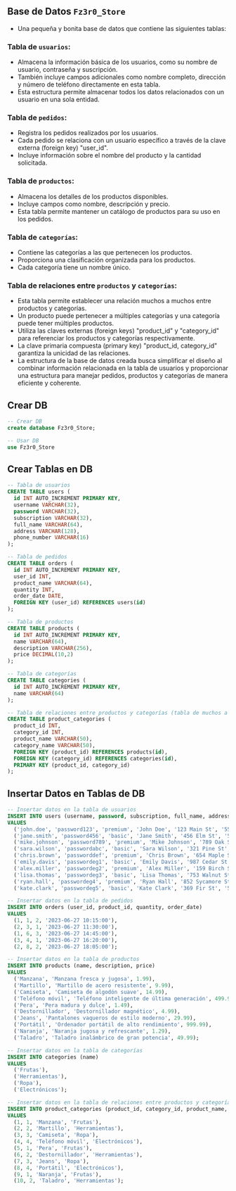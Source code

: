
## Base de Datos `Fz3r0_Store`

- Una pequeña y bonita base de datos que contiene las siguientes tablas:

### Tabla de `usuarios`:

- Almacena la información básica de los usuarios, como su nombre de usuario, contraseña y suscripción.
- También incluye campos adicionales como nombre completo, dirección y número de teléfono directamente en esta tabla.
- Esta estructura permite almacenar todos los datos relacionados con un usuario en una sola entidad.

### Tabla de `pedidos`:

- Registra los pedidos realizados por los usuarios.
- Cada pedido se relaciona con un usuario específico a través de la clave externa (foreign key) "user_id".
- Incluye información sobre el nombre del producto y la cantidad solicitada.

### Tabla de `productos`:

- Almacena los detalles de los productos disponibles.
- Incluye campos como nombre, descripción y precio.
- Esta tabla permite mantener un catálogo de productos para su uso en los pedidos.

### Tabla de `categorías`:

- Contiene las categorías a las que pertenecen los productos.
- Proporciona una clasificación organizada para los productos.
- Cada categoría tiene un nombre único.

### Tabla de relaciones entre `productos` y `categorías`:

- Esta tabla permite establecer una relación muchos a muchos entre productos y categorías.
- Un producto puede pertenecer a múltiples categorías y una categoría puede tener múltiples productos.
- Utiliza las claves externas (foreign keys) "product_id" y "category_id" para referenciar los productos y categorías respectivamente.
- La clave primaria compuesta (primary key) "product_id, category_id" garantiza la unicidad de las relaciones.
- La estructura de la base de datos creada busca simplificar el diseño al combinar información relacionada en la tabla de usuarios y proporcionar una estructura para manejar pedidos, productos y categorías de manera eficiente y coherente.

## Crear DB

````sql
-- Crear DB
create database Fz3r0_Store;

-- Usar DB
use Fz3r0_Store
````

## Crear Tablas en DB

````sql
-- Tabla de usuarios
CREATE TABLE users (
  id INT AUTO_INCREMENT PRIMARY KEY,
  username VARCHAR(32),
  password VARCHAR(32),
  subscription VARCHAR(32),
  full_name VARCHAR(64),
  address VARCHAR(128),
  phone_number VARCHAR(16)
);

-- Tabla de pedidos
CREATE TABLE orders (
  id INT AUTO_INCREMENT PRIMARY KEY,
  user_id INT,
  product_name VARCHAR(64),
  quantity INT,
  order_date DATE,
  FOREIGN KEY (user_id) REFERENCES users(id)
);

-- Tabla de productos
CREATE TABLE products (
  id INT AUTO_INCREMENT PRIMARY KEY,
  name VARCHAR(64),
  description VARCHAR(256),
  price DECIMAL(10,2)
);

-- Tabla de categorías
CREATE TABLE categories (
  id INT AUTO_INCREMENT PRIMARY KEY,
  name VARCHAR(64)
);

-- Tabla de relaciones entre productos y categorías (tabla de muchos a muchos). No era necesario agregar los strings de nombres, pero es para hacerlo más comprensible.
CREATE TABLE product_categories (
  product_id INT,
  category_id INT,
  product_name VARCHAR(50),
  category_name VARCHAR(50),
  FOREIGN KEY (product_id) REFERENCES products(id),
  FOREIGN KEY (category_id) REFERENCES categories(id),
  PRIMARY KEY (product_id, category_id)
);
````

## Insertar Datos en Tablas de DB

````sql
-- Insertar datos en la tabla de usuarios
INSERT INTO users (username, password, subscription, full_name, address, phone_number)
VALUES
  ('john.doe', 'password123', 'premium', 'John Doe', '123 Main St', '555-1234'),
  ('jane.smith', 'password456', 'basic', 'Jane Smith', '456 Elm St', '555-5678'),
  ('mike.johnson', 'password789', 'premium', 'Mike Johnson', '789 Oak St', '555-9012'),
  ('sara.wilson', 'passwordabc', 'basic', 'Sara Wilson', '321 Pine St', '555-3456'),
  ('chris.brown', 'passworddef', 'premium', 'Chris Brown', '654 Maple St', '555-7890'),
  ('emily.davis', 'passwordeg1', 'basic', 'Emily Davis', '987 Cedar St', '555-2345'),
  ('alex.miller', 'passwordeg2', 'premium', 'Alex Miller', '159 Birch St', '555-6789'),
  ('lisa.thomas', 'passwordeg3', 'basic', 'Lisa Thomas', '753 Walnut St', '555-0123'),
  ('ryan.hall', 'passwordeg4', 'premium', 'Ryan Hall', '852 Sycamore St', '555-4567'),
  ('kate.clark', 'passwordeg5', 'basic', 'Kate Clark', '369 Fir St', '555-8901');

-- Insertar datos en la tabla de pedidos
INSERT INTO orders (user_id, product_id, quantity, order_date)
VALUES
  (1, 1, 2, '2023-06-27 10:15:00'),
  (2, 3, 1, '2023-06-27 11:30:00'),
  (1, 6, 3, '2023-06-27 14:45:00'),
  (3, 4, 1, '2023-06-27 16:20:00'),
  (2, 8, 2, '2023-06-27 18:05:00');

-- Insertar datos en la tabla de productos
INSERT INTO products (name, description, price)
VALUES
  ('Manzana', 'Manzana fresca y jugosa', 1.99),
  ('Martillo', 'Martillo de acero resistente', 9.99),
  ('Camiseta', 'Camiseta de algodón suave', 14.99),
  ('Teléfono móvil', 'Teléfono inteligente de última generación', 499.99),
  ('Pera', 'Pera madura y dulce', 1.49),
  ('Destornillador', 'Destornillador magnético', 4.99),
  ('Jeans', 'Pantalones vaqueros de estilo moderno', 29.99),
  ('Portátil', 'Ordenador portátil de alto rendimiento', 999.99),
  ('Naranja', 'Naranja jugosa y refrescante', 1.29),
  ('Taladro', 'Taladro inalámbrico de gran potencia', 49.99);

-- Insertar datos en la tabla de categorías
INSERT INTO categories (name)
VALUES
  ('Frutas'),
  ('Herramientas'),
  ('Ropa'),
  ('Electrónicos');

-- Insertar datos en la tabla de relaciones entre productos y categorías
INSERT INTO product_categories (product_id, category_id, product_name, category_name)
VALUES
  (1, 1, 'Manzana', 'Frutas'),
  (2, 2, 'Martillo', 'Herramientas'),
  (3, 3, 'Camiseta', 'Ropa'),
  (4, 4, 'Teléfono móvil', 'Electrónicos'),
  (5, 1, 'Pera', 'Frutas'),
  (6, 2, 'Destornillador', 'Herramientas'),
  (7, 3, 'Jeans', 'Ropa'),
  (8, 4, 'Portátil', 'Electrónicos'),
  (9, 1, 'Naranja', 'Frutas'),
  (10, 2, 'Taladro', 'Herramientas');
````
